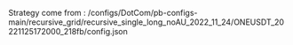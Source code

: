 Strategy come from : /configs/DotCom/pb-configs-main/recursive_grid/recursive_single_long_noAU_2022_11_24/ONEUSDT_20221125172000_218fb/config.json